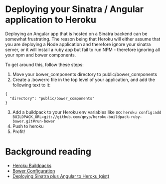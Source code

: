 # Deploying your Sinatra / Angular application to Heroku

Deploying an Angular app that is hosted on a Sinatra backend can be somewhat frustrating. The reason being that Heroku will either assume that you are deploying a Node application and therefore ignore your sinatra server, or it will install a ruby app but fail to run NPM - therefore ignoring all your npm and bower components.

To get around this, follow these steps:

1. Move your bower_components directory to public/bower_components
2. Create a .bowerrc file in the top level of your application, and add the following text to it:
  ```
  {
    "directory": "public/bower_components"
  }
  ```
3. Add a buildpack to your Heroku env variables like so: ``` heroku config:add BUILDPACK_URL=git://github.com/qnyp/heroku-buildpack-ruby-bower.git#run-bower ```
4. Push to heroku
5. Profit!

# Background reading
* [Heroku Buildpacks](https://devcenter.heroku.com/articles/buildpacks)
* [Bower Configuration](http://bower.io/docs/config/)
* [Deploying Sinatra plus Angular to Heroku (gist)](https://gist.github.com/giusepped/a7196e3ec7b0946b9121)



